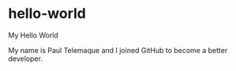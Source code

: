 # hello-world
My Hello World

My name is Paul Telemaque and I joined GitHub to become a better developer.
